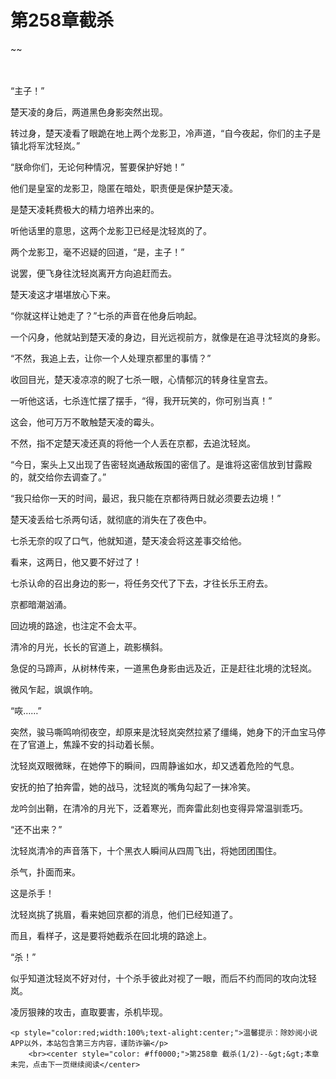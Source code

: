 # 第258章截杀
~~
    	    <p name="pagetop" href="javascript:void(0);" onclick="return false" style="line-height: 35px;padding: 10px;color: #333;"> </p><p>“主子！”</p><p>楚天凌的身后，两道黑色身影突然出现。</p><p>转过身，楚天凌看了眼跪在地上两个龙影卫，冷声道，“自今夜起，你们的主子是镇北将军沈轻岚。”</p><p>“朕命你们，无论何种情况，誓要保护好她！”</p><p>他们是皇室的龙影卫，隐匿在暗处，职责便是保护楚天凌。</p><p>是楚天凌耗费极大的精力培养出来的。</p><p>听他话里的意思，这两个龙影卫已经是沈轻岚的了。</p><p>两个龙影卫，毫不迟疑的回道，“是，主子！”</p><p>说罢，便飞身往沈轻岚离开方向追赶而去。</p><p>楚天凌这才堪堪放心下来。</p><p>“你就这样让她走了？”七杀的声音在他身后响起。</p><p>一个闪身，他就站到楚天凌的身边，目光远视前方，就像是在追寻沈轻岚的身影。</p><p>“不然，我追上去，让你一个人处理京都里的事情？”</p><p>收回目光，楚天凌凉凉的睨了七杀一眼，心情郁沉的转身往皇宫去。</p><p>一听他这话，七杀连忙摆了摆手，“得，我开玩笑的，你可别当真！”</p><p>这会，他可万万不敢触楚天凌的霉头。</p><p>不然，指不定楚天凌还真的将他一个人丢在京都，去追沈轻岚。</p><p>“今日，案头上又出现了告密轻岚通敌叛国的密信了。是谁将这密信放到甘露殿的，就交给你去调查了。”</p><p>“我只给你一天的时间，最迟，我只能在京都待两日就必须要去边境！”</p><p>楚天凌丢给七杀两句话，就彻底的消失在了夜色中。</p><p>七杀无奈的叹了口气，他就知道，楚天凌会将这差事交给他。</p><p>看来，这两日，他又要不好过了！</p><p>七杀认命的召出身边的影一，将任务交代了下去，才往长乐王府去。</p><p>京都暗潮汹涌。</p><p>回边境的路途，也注定不会太平。</p><p>清冷的月光，长长的官道上，疏影横斜。</p><p>急促的马蹄声，从树林传来，一道黑色身影由远及近，正是赶往北境的沈轻岚。</p><p>微风乍起，飒飒作响。</p><p>“咴……”</p><p>突然，骏马嘶鸣响彻夜空，却原来是沈轻岚突然拉紧了缰绳，她身下的汗血宝马停在了官道上，焦躁不安的抖动着长鬃。</p><p>沈轻岚双眼微眯，在她停下的瞬间，四周静谧如水，却又透着危险的气息。</p><p>安抚的拍了拍奔雷，她的战马，沈轻岚的嘴角勾起了一抹冷笑。</p><p>龙吟剑出鞘，在清冷的月光下，泛着寒光，而奔雷此刻也变得异常温驯乖巧。</p><p>“还不出来？”</p><p>沈轻岚清冷的声音落下，十个黑衣人瞬间从四周飞出，将她团团围住。</p><p>杀气，扑面而来。</p><p>这是杀手！</p><p>沈轻岚挑了挑眉，看来她回京都的消息，他们已经知道了。</p><p>而且，看样子，这是要将她截杀在回北境的路途上。</p><p>“杀！”</p><p>似乎知道沈轻岚不好对付，十个杀手彼此对视了一眼，而后不约而同的攻向沈轻岚。</p><p>凌厉狠辣的攻击，直取要害，杀机毕现。</p>
    	
   	<p style="color:red;width:100%;text-alight:center;">温馨提示：除妙阅小说APP以外，本站包含第三方内容，谨防诈骗</p>
    	<br><center style="color: #ff0000;">第258章 截杀(1/2)--&gt;&gt;本章未完，点击下一页继续阅读</center>
    	